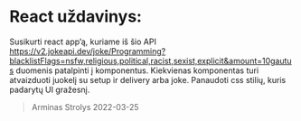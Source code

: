 # React uždavinys:
Susikurti react app’ą, kuriame iš šio API
https://v2.jokeapi.dev/joke/Programming?blacklistFlags=nsfw,religious,political,racist,sexist,explicit&amount=10gautus
duomenis patalpinti į komponentus. Kiekvienas komponentas turi atvaizduoti juokelį su setup ir delivery arba joke.
Panaudoti css stilių, kuris padarytų UI gražesnį.

> Arminas Strolys 2022-03-25

